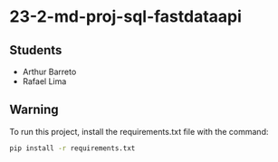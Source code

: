 # 23-2-md-proj-sql-fastdataapi

## Students
- Arthur Barreto
- Rafael Lima

## Warning

To run this project, install the requirements.txt file with the command:

```bash
pip install -r requirements.txt
```
